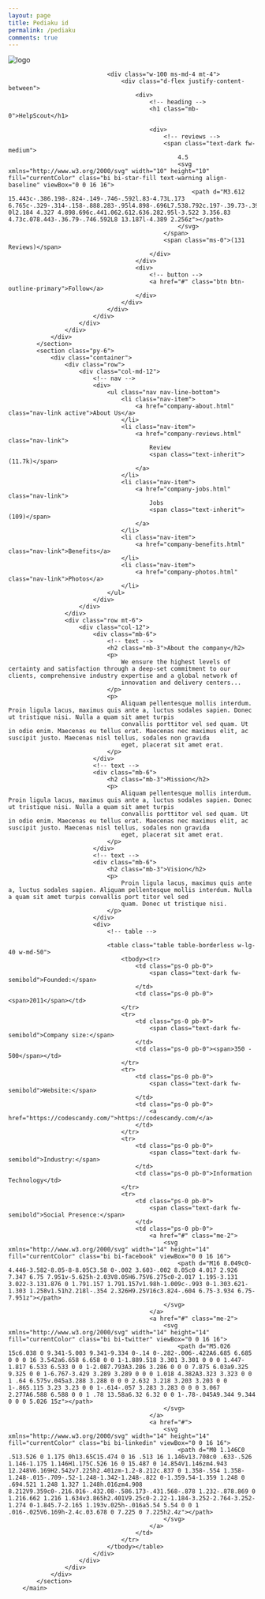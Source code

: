 ```yaml
---
layout: page
title: Pediaku id
permalink: /pediaku
comments: true
---
```

<main>
            <div class="h-lg-16rem h-10rem" style="background: url(https://geeksui.codescandy.com/geeks/assets/images/background/company-bg.jpg) no-repeat; background-position: center; background-size: cover"></div>
            <section>
                <!-- container -->
                <div class="container">
                    <!-- row -->
                    <div class="row align-items-center">
                        <!-- col -->
                        <div class="col-12">
                            <div class="d-md-flex align-items-center">
                                <!-- img -->
                                <div class="position-relative mt-n5">
                                    <img src="https://geeksui.codescandy.com/geeks/assets/images/job/png/job-logo.png" alt="logo" class="rounded-3 border">
                                </div>

                                <div class="w-100 ms-md-4 mt-4">
                                    <div class="d-flex justify-content-between">
                                        <div>
                                            <!-- heading -->
                                            <h1 class="mb-0">HelpScout</h1>

                                            <div>
                                                <!-- reviews -->
                                                <span class="text-dark fw-medium">
                                                    4.5
                                                    <svg xmlns="http://www.w3.org/2000/svg" width="10" height="10" fill="currentColor" class="bi bi-star-fill text-warning align-baseline" viewBox="0 0 16 16">
                                                        <path d="M3.612 15.443c-.386.198-.824-.149-.746-.592l.83-4.73L.173 6.765c-.329-.314-.158-.888.283-.95l4.898-.696L7.538.792c.197-.39.73-.39.927 0l2.184 4.327 4.898.696c.441.062.612.636.282.95l-3.522 3.356.83 4.73c.078.443-.36.79-.746.592L8 13.187l-4.389 2.256z"></path>
                                                    </svg>
                                                </span>
                                                <span class="ms-0">(131 Reviews)</span>
                                            </div>
                                        </div>
                                        <div>
                                            <!-- button -->
                                            <a href="#" class="btn btn-outline-primary">Follow</a>
                                        </div>
                                    </div>
                                </div>
                            </div>
                        </div>
                    </div>
                </div>
            </section>
            <section class="py-6">
                <div class="container">
                    <div class="row">
                        <div class="col-md-12">
                            <!-- nav -->
                            <div>
                                <ul class="nav nav-line-bottom">
                                    <li class="nav-item">
                                        <a href="company-about.html" class="nav-link active">About Us</a>
                                    </li>
                                    <li class="nav-item">
                                        <a href="company-reviews.html" class="nav-link">
                                            Review
                                            <span class="text-inherit">(11.7k)</span>
                                        </a>
                                    </li>
                                    <li class="nav-item">
                                        <a href="company-jobs.html" class="nav-link">
                                            Jobs
                                            <span class="text-inherit">(109)</span>
                                        </a>
                                    </li>
                                    <li class="nav-item">
                                        <a href="company-benefits.html" class="nav-link">Benefits</a>
                                    </li>
                                    <li class="nav-item">
                                        <a href="company-photos.html" class="nav-link">Photos</a>
                                    </li>
                                </ul>
                            </div>
                        </div>
                    </div>
                    <div class="row mt-6">
                        <div class="col-12">
                            <div class="mb-6">
                                <!-- text -->
                                <h2 class="mb-3">About the company</h2>
                                <p>
                                    We ensure the highest levels of certainty and satisfaction through a deep-set commitment to our clients, comprehensive industry expertise and a global network of
                                    innovation and delivery centers...
                                </p>
                                <p>
                                    Aliquam pellentesque mollis interdum. Proin ligula lacus, maximus quis ante a, luctus sodales sapien. Donec ut tristique nisi. Nulla a quam sit amet turpis
                                    convallis porttitor vel sed quam. Ut in odio enim. Maecenas eu tellus erat. Maecenas nec maximus elit, ac suscipit justo. Maecenas nisl tellus, sodales non gravida
                                    eget, placerat sit amet erat.
                                </p>
                            </div>
                            <!-- text -->
                            <div class="mb-6">
                                <h2 class="mb-3">Mission</h2>
                                <p>
                                    Aliquam pellentesque mollis interdum. Proin ligula lacus, maximus quis ante a, luctus sodales sapien. Donec ut tristique nisi. Nulla a quam sit amet turpis
                                    convallis porttitor vel sed quam. Ut in odio enim. Maecenas eu tellus erat. Maecenas nec maximus elit, ac suscipit justo. Maecenas nisl tellus, sodales non gravida
                                    eget, placerat sit amet erat.
                                </p>
                            </div>
                            <!-- text -->
                            <div class="mb-6">
                                <h2 class="mb-3">Vision</h2>
                                <p>
                                    Proin ligula lacus, maximus quis ante a, luctus sodales sapien. Aliquam pellentesque mollis interdum. Nulla a quam sit amet turpis convallis port titor vel sed
                                    quam. Donec ut tristique nisi.
                                </p>
                            </div>
                            <div>
                                <!-- table -->

                                <table class="table table-borderless w-lg-40 w-md-50">
                                    <tbody><tr>
                                        <td class="ps-0 pb-0">
                                            <span class="text-dark fw-semibold">Founded:</span>
                                        </td>
                                        <td class="ps-0 pb-0"><span>2011</span></td>
                                    </tr>
                                    <tr>
                                        <td class="ps-0 pb-0">
                                            <span class="text-dark fw-semibold">Company size:</span>
                                        </td>
                                        <td class="ps-0 pb-0"><span>350 - 500</span></td>
                                    </tr>
                                    <tr>
                                        <td class="ps-0 pb-0">
                                            <span class="text-dark fw-semibold">Website:</span>
                                        </td>
                                        <td class="ps-0 pb-0">
                                            <a href="https://codescandy.com/">https://codescandy.com/</a>
                                        </td>
                                    </tr>
                                    <tr>
                                        <td class="ps-0 pb-0">
                                            <span class="text-dark fw-semibold">Industry:</span>
                                        </td>
                                        <td class="ps-0 pb-0">Information Technology</td>
                                    </tr>
                                    <tr>
                                        <td class="ps-0 pb-0">
                                            <span class="text-dark fw-semibold">Social Presence:</span>
                                        </td>
                                        <td class="ps-0 pb-0">
                                            <a href="#" class="me-2">
                                                <svg xmlns="http://www.w3.org/2000/svg" width="14" height="14" fill="currentColor" class="bi bi-facebook" viewBox="0 0 16 16">
                                                    <path d="M16 8.049c0-4.446-3.582-8.05-8-8.05C3.58 0-.002 3.603-.002 8.05c0 4.017 2.926 7.347 6.75 7.951v-5.625h-2.03V8.05H6.75V6.275c0-2.017 1.195-3.131 3.022-3.131.876 0 1.791.157 1.791.157v1.98h-1.009c-.993 0-1.303.621-1.303 1.258v1.51h2.218l-.354 2.326H9.25V16c3.824-.604 6.75-3.934 6.75-7.951z"></path>
                                                </svg>
                                            </a>
                                            <a href="#" class="me-2">
                                                <svg xmlns="http://www.w3.org/2000/svg" width="14" height="14" fill="currentColor" class="bi bi-twitter" viewBox="0 0 16 16">
                                                    <path d="M5.026 15c6.038 0 9.341-5.003 9.341-9.334 0-.14 0-.282-.006-.422A6.685 6.685 0 0 0 16 3.542a6.658 6.658 0 0 1-1.889.518 3.301 3.301 0 0 0 1.447-1.817 6.533 6.533 0 0 1-2.087.793A3.286 3.286 0 0 0 7.875 6.03a9.325 9.325 0 0 1-6.767-3.429 3.289 3.289 0 0 0 1.018 4.382A3.323 3.323 0 0 1 .64 6.575v.045a3.288 3.288 0 0 0 2.632 3.218 3.203 3.203 0 0 1-.865.115 3.23 3.23 0 0 1-.614-.057 3.283 3.283 0 0 0 3.067 2.277A6.588 6.588 0 0 1 .78 13.58a6.32 6.32 0 0 1-.78-.045A9.344 9.344 0 0 0 5.026 15z"></path>
                                                </svg>
                                            </a>
                                            <a href="#">
                                                <svg xmlns="http://www.w3.org/2000/svg" width="14" height="14" fill="currentColor" class="bi bi-linkedin" viewBox="0 0 16 16">
                                                    <path d="M0 1.146C0 .513.526 0 1.175 0h13.65C15.474 0 16 .513 16 1.146v13.708c0 .633-.526 1.146-1.175 1.146H1.175C.526 16 0 15.487 0 14.854V1.146zm4.943 12.248V6.169H2.542v7.225h2.401zm-1.2-8.212c.837 0 1.358-.554 1.358-1.248-.015-.709-.52-1.248-1.342-1.248-.822 0-1.359.54-1.359 1.248 0 .694.521 1.248 1.327 1.248h.016zm4.908 8.212V9.359c0-.216.016-.432.08-.586.173-.431.568-.878 1.232-.878.869 0 1.216.662 1.216 1.634v3.865h2.401V9.25c0-2.22-1.184-3.252-2.764-3.252-1.274 0-1.845.7-2.165 1.193v.025h-.016a5.54 5.54 0 0 1 .016-.025V6.169h-2.4c.03.678 0 7.225 0 7.225h2.4z"></path>
                                                </svg>
                                            </a>
                                        </td>
                                    </tr>
                                </tbody></table>
                            </div>
                        </div>
                    </div>
                </div>
            </section>
        </main>